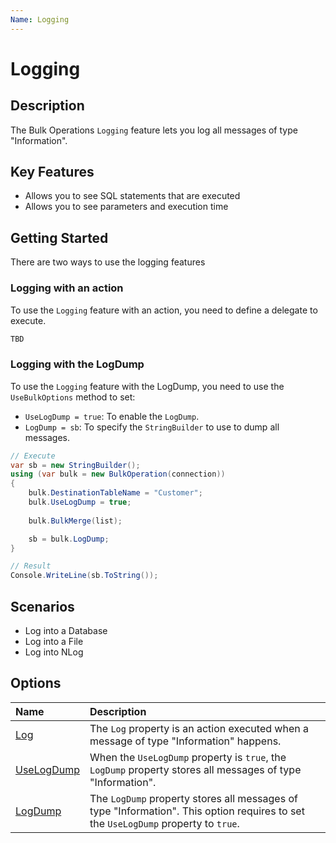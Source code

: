```yaml
---
Name: Logging
---
```


# Logging

## Description

The Bulk Operations `Logging` feature lets you log all messages of type "Information".


## Key Features

- Allows you to see SQL statements that are executed
- Allows you to see parameters and execution time

## Getting Started

There are two ways to use the logging features

### Logging with an action

To use the `Logging` feature with an action, you need to define a delegate to execute.

```csharp
TBD
```

### Logging with the LogDump

To use the `Logging` feature with the LogDump, you need to use the `UseBulkOptions` method to set:
- `UseLogDump = true`: To enable the `LogDump`.
- `LogDump = sb`: To specify the `StringBuilder` to use to dump all messages.

```csharp
// Execute
var sb = new StringBuilder();
using (var bulk = new BulkOperation(connection))
{
    bulk.DestinationTableName = "Customer";
    bulk.UseLogDump = true;
    
    bulk.BulkMerge(list);

    sb = bulk.LogDump;
}

// Result
Console.WriteLine(sb.ToString());
```

## Scenarios

- Log into a Database
- Log into a File
- Log into NLog

## Options

| Name                               | Description                                                           |
|:-----------------------------------|:----------------------------------------------------------------------|
|[Log](log.md)  | The `Log` property is an action executed when a message of type "Information" happens. |
|[UseLogDump](use-log-dump.md)  | When the `UseLogDump` property is `true`, the `LogDump` property stores all messages of type "Information". |
|[LogDump](log-dump.md)  | The `LogDump` property stores all messages of type "Information". This option requires to set the `UseLogDump` property to `true`. |
